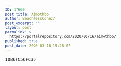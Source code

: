 ```yaml
---
ID: 17660
post_title: Aimothbo
author: BeachlessCone27
post_excerpt: ""
layout: post
permalink: >
  https://portalrepository.com/2020/03/16/aimothbo/
published: true
post_date: 2020-03-16 19:28:07
---
```

<pre>10B6FC56FC3D</pre>